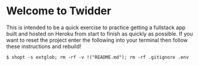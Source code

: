# Welcome to Twidder
This is intended to be a quick exercise to practice getting a fullstack app built and hosted on Heroku from start to finish as quickly as possible. If you want to reset the project enter the following into your terminal then follow these instructions and rebuild!

```
$ shopt -s extglob; rm -rf -v !("README.md"); rm -rf .gitignore .env
```